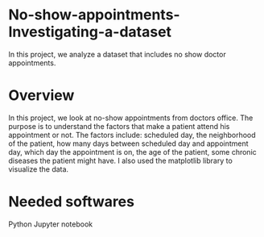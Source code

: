 # No-show-appointments-Investigating-a-dataset
In this project, we analyze a dataset that includes no show doctor appointments. 

# Overview
In this project, we look at no-show appointments from doctors office. The purpose is to understand the factors that make a patient attend his appointment or not.
The factors include: scheduled day, the neighborhood of the patient, how many days between scheduled day and appointment day, which day the appointment is on, the age of the patient, some chronic diseases the patient might have. I also used the matplotlib library to visualize the data.

# Needed softwares
Python 
Jupyter notebook
